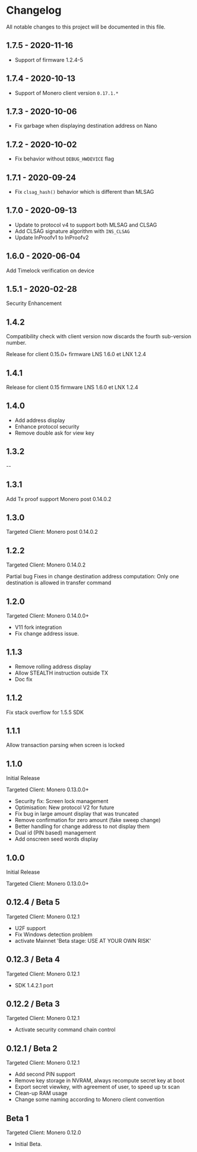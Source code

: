 # Changelog

All notable changes to this project will be documented in this file.

## 1.7.5 - 2020-11-16

- Support of firmware 1.2.4-5

## 1.7.4 - 2020-10-13

- Support of Monero client version `0.17.1.*`

## 1.7.3 - 2020-10-06

- Fix garbage when displaying destination address on Nano

## 1.7.2 - 2020-10-02

- Fix behavior without `DEBUG_HWDEVICE` flag


## 1.7.1 - 2020-09-24

- Fix `clsag_hash()` behavior which is different than MLSAG

## 1.7.0 - 2020-09-13

- Update to protocol v4 to support both MLSAG and CLSAG
- Add CLSAG signature algorithm with `INS_CLSAG`
- Update InProofv1 to InProofv2

## 1.6.0 - 2020-06-04

 Add Timelock verification on device

## 1.5.1 - 2020-02-28

 Security Enhancement

## 1.4.2

 Compatibility check with client version now discards the fourth sub-version number.

 Release for client 0.15.0+
 firmware LNS 1.6.0 et LNX 1.2.4

## 1.4.1

 Release for client 0.15
 firmware LNS 1.6.0 et LNX 1.2.4

## 1.4.0

- Add address display
- Enhance protocol security
- Remove double ask for view key

## 1.3.2

--

## 1.3.1

Add Tx proof support Monero post 0.14.0.2

## 1.3.0

Targeted Client: Monero post 0.14.0.2

## 1.2.2

Targeted Client: Monero 0.14.0.2

Partial bug Fixes in change destination address computation: Only one destination
is allowed in transfer command

## 1.2.0

Targeted Client: Monero 0.14.0.0+

- V11 fork integration
- Fix change address issue.

## 1.1.3

- Remove rolling address display
- Allow STEALTH instruction outside TX
- Doc fix

## 1.1.2

Fix stack overflow for 1.5.5 SDK

## 1.1.1

Allow transaction parsing when screen is locked

## 1.1.0

Initial Release

Targeted Client: Monero 0.13.0.0+

- Security fix: Screen lock management
- Optimisation: New protocol V2 for future
- Fix bug in large amount display that was truncated
- Remove confirmation for zero amount (fake sweep change)
- Better handling for change address to not display them
- Dual id (PIN based) management
- Add onscreen seed words display


## 1.0.0

Initial Release

Targeted Client: Monero 0.13.0.0+


## 0.12.4 / Beta 5

Targeted Client: Monero 0.12.1

- U2F support
- Fix Windows detection problem
- activate Mainnet 'Beta stage: USE AT YOUR OWN RISK'

## 0.12.3 / Beta 4

Targeted Client: Monero 0.12.1

- SDK 1.4.2.1 port

## 0.12.2 / Beta 3

Targeted Client: Monero 0.12.1

- Activate security command chain control


## 0.12.1 / Beta 2

Targeted Client: Monero 0.12.1

- Add second PIN support
- Remove key storage  in NVRAM, always recompute secret key at boot
- Export secret viewkey, with agreement of user, to speed up tx scan
- Clean-up RAM usage
- Change some naming according to Monero client convention

## Beta 1

Targeted Client: Monero 0.12.0

- Initial Beta.

